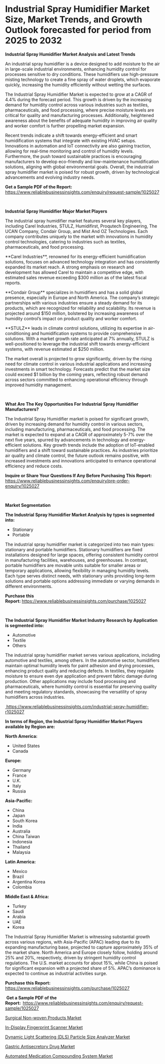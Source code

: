 <p><h1>Industrial Spray Humidifier Market Size, Market Trends, and Growth Outlook forecasted for period from 2025 to 2032</h1></p><p><strong>Industrial Spray Humidifier Market Analysis and Latest Trends</strong></p>
<p><p>An industrial spray humidifier is a device designed to add moisture to the air in large-scale industrial environments, enhancing humidity control for processes sensitive to dry conditions. These humidifiers use high-pressure misting technology to create a fine spray of water droplets, which evaporate quickly, increasing the humidity efficiently without wetting the surfaces.</p><p>The Industrial Spray Humidifier Market is expected to grow at a CAGR of 4.4% during the forecast period. This growth is driven by the increasing demand for humidity control across various industries such as textiles, pharmaceuticals, and food processing, where precise moisture levels are critical for quality and manufacturing processes. Additionally, heightened awareness about the benefits of adequate humidity in improving air quality and worker comfort is further propelling market expansion.</p><p>Recent trends indicate a shift towards energy-efficient and smart humidification systems that integrate with existing HVAC setups. Innovations in automation and IoT connectivity are also gaining traction, allowing for real-time monitoring and control of humidity levels. Furthermore, the push toward sustainable practices is encouraging manufacturers to develop eco-friendly and low-maintenance humidification solutions, aligning with global environmental goals. Overall, the industrial spray humidifier market is poised for robust growth, driven by technological advancements and evolving industry needs.</p></p>
<p><strong>Get a Sample PDF of the Report:&nbsp;</strong> <a href="https://www.reliablebusinessinsights.com/enquiry/request-sample/1025027?utm_campaign=60&utm_medium=2&utm_source=Github&utm_content=ia&utm_term=22032025&utm_id=industrial-spray-humidifier">https://www.reliablebusinessinsights.com/enquiry/request-sample/1025027</a></p>
<p>&nbsp;</p>
<p><strong>Industrial Spray Humidifier Major Market Players</strong></p>
<p><p>The industrial spray humidifier market features several key players, including Carel Industries, STULZ, Humidifirst, Proqutech Engineering, The UCAN Company, Condair Group, and Mist And OZ Technologies. Each company contributes uniquely to the market with innovations in humidity control technologies, catering to industries such as textiles, pharmaceuticals, and food processing.</p><p>**Carel Industries**, renowned for its energy-efficient humidification solutions, focuses on advanced technology integration and has consistently expanded its market reach. A strong emphasis on research and development has allowed Carel to maintain a competitive edge, with estimated sales revenue exceeding $300 million as of the latest fiscal reports.</p><p>**Condair Group** specializes in humidifiers and has a solid global presence, especially in Europe and North America. The company’s strategic partnerships with various industries ensure a steady demand for its products, which are recognized for reliability and scalability. Its revenue is projected around $150 million, bolstered by increasing awareness of humidity control’s impact on product quality and worker comfort.</p><p>**STULZ** leads in climate control solutions, utilizing its expertise in air-conditioning and humidification systems to provide comprehensive solutions. With a market growth rate anticipated at 7% annually, STULZ is well-positioned to leverage the industrial shift towards energy-efficient systems, with revenue estimated at $250 million.</p><p>The market overall is projected to grow significantly, driven by the rising need for climate control in various industrial applications and increasing investments in smart technology. Forecasts predict that the market size could exceed $1 billion by the coming years, reflecting robust demand across sectors committed to enhancing operational efficiency through improved humidity management.</p></p>
<p>&nbsp;</p>
<p><strong>What Are The Key Opportunities For Industrial Spray Humidifier Manufacturers?</strong></p>
<p><p>The Industrial Spray Humidifier market is poised for significant growth, driven by increasing demand for humidity control in various sectors, including manufacturing, pharmaceuticals, and food processing. The market is expected to expand at a CAGR of approximately 5-7% over the next five years, spurred by advancements in technology and energy-efficient solutions. Key growth trends include the adoption of IoT-enabled humidifiers and a shift toward sustainable practices. As industries prioritize air quality and climate control, the future outlook remains positive, with increased investments and innovations anticipated to enhance operational efficiency and reduce costs.</p></p>
<p><strong>Inquire or Share Your Questions If Any Before Purchasing This Report:</strong> <a href="https://www.reliablebusinessinsights.com/enquiry/pre-order-enquiry/1025027?utm_campaign=60&utm_medium=2&utm_source=Github&utm_content=ia&utm_term=22032025&utm_id=industrial-spray-humidifier">https://www.reliablebusinessinsights.com/enquiry/pre-order-enquiry/1025027</a></p>
<p>&nbsp;</p>
<p><strong>Market Segmentation</strong></p>
<p><strong>The Industrial Spray Humidifier Market Analysis by types is segmented into:</strong></p>
<p><ul><li>Stationary</li><li>Portable</li></ul></p>
<p><p>The industrial spray humidifier market is categorized into two main types: stationary and portable humidifiers. Stationary humidifiers are fixed installations designed for large spaces, offering consistent humidity control in manufacturing facilities, warehouses, and greenhouses. In contrast, portable humidifiers are movable units suitable for smaller areas or temporary applications, allowing flexibility in managing humidity levels. Each type serves distinct needs, with stationary units providing long-term solutions and portable options addressing immediate or varying demands in different environments.</p></p>
<p><strong>Purchase this Report:&nbsp;</strong><a href="https://www.reliablebusinessinsights.com/purchase/1025027?utm_campaign=60&utm_medium=2&utm_source=Github&utm_content=ia&utm_term=22032025&utm_id=industrial-spray-humidifier">https://www.reliablebusinessinsights.com/purchase/1025027</a></p>
<p>&nbsp;</p>
<p><strong>The Industrial Spray Humidifier Market Industry Research by Application is segmented into:</strong></p>
<p><ul><li>Automotive</li><li>Textile</li><li>Others</li></ul></p>
<p><p>The industrial spray humidifier market serves various applications, including automotive and textiles, among others. In the automotive sector, humidifiers maintain optimal humidity levels for paint adhesion and drying processes, enhancing product quality and reducing defects. In textiles, they regulate moisture to ensure even dye application and prevent fabric damage during production. Other applications may include food processing and pharmaceuticals, where humidity control is essential for preserving quality and meeting regulatory standards, showcasing the versatility of spray humidifiers across industries.</p></p>
<p><a href="https://www.reliablebusinessinsights.com/industrial-spray-humidifier-r1025027?utm_campaign=60&utm_medium=2&utm_source=Github&utm_content=ia&utm_term=22032025&utm_id=industrial-spray-humidifier">&nbsp;https://www.reliablebusinessinsights.com/industrial-spray-humidifier-r1025027</a></p>
<p><strong>In terms of Region, the Industrial Spray Humidifier Market Players available by Region are:</strong></p>
<p>
    <p> <strong> North America: </strong>
        <ul>
            <li>United States</li>
            <li>Canada</li>
        </ul>
        </p> 
    <p> <strong> Europe: </strong>
        <ul>
            <li>Germany</li>
            <li>France</li>
            <li>U.K.</li>
            <li>Italy</li>
            <li>Russia</li>
        </ul>
        </p> 
    <p> <strong> Asia-Pacific: </strong>
        <ul>
            <li>China</li>
            <li>Japan</li>
            <li>South Korea</li>
            <li>India</li>
            <li>Australia</li>
            <li>China Taiwan</li>
            <li>Indonesia</li>
            <li>Thailand</li>
            <li>Malaysia</li>
        </ul>
        </p> 
    <p> <strong> Latin America: </strong>
        <ul>
            <li>Mexico</li>
            <li>Brazil</li>
            <li>Argentina Korea</li>
            <li>Colombia</li>
        </ul>
        </p> 
    <p> <strong> Middle East & Africa: </strong>
        <ul>
            <li>Turkey</li>
            <li>Saudi</li>
            <li>Arabia</li>
            <li>UAE</li>
            <li>Korea</li>
        </ul>
    </p>
    </p>
<p><p>The Industrial Spray Humidifier Market is witnessing substantial growth across various regions, with Asia-Pacific (APAC) leading due to its expanding manufacturing base, projected to capture approximately 35% of the market share. North America and Europe closely follow, holding around 25% and 20%, respectively, driven by stringent humidity control regulations. The U.S. market accounts for about 15%, while China is poised for significant expansion with a projected share of 5%. APAC’s dominance is expected to continue as industrial activities surge.</p></p>
<p><strong>Purchase this Report: </strong><a href="https://www.reliablebusinessinsights.com/purchase/1025027?utm_campaign=60&utm_medium=2&utm_source=Github&utm_content=ia&utm_term=22032025&utm_id=industrial-spray-humidifier">https://www.reliablebusinessinsights.com/purchase/1025027</a></p>
<p>&nbsp;<strong>Get a Sample PDF of the Report:&nbsp;&nbsp;</strong><a href="https://www.reliablebusinessinsights.com/enquiry/request-sample/1025027?utm_campaign=60&utm_medium=2&utm_source=Github&utm_content=ia&utm_term=22032025&utm_id=industrial-spray-humidifier">https://www.reliablebusinessinsights.com/enquiry/request-sample/1025027</a></p>
<p><strong></strong></p>
<p><p><a href="https://github.com/coricnzati/Market-Research-Report-List-1/blob/main/surgical-non-woven-products-market.md?utm_campaign=60&utm_medium=2&utm_source=Github&utm_content=ia&utm_term=22032025&utm_id=industrial-spray-humidifier">Surgical Non-woven Products Market</a></p><p><a href="https://github.com/mynaoanes/Market-Research-Report-List-1/blob/main/in-display-fingerprint-scanner-market.md?utm_campaign=60&utm_medium=2&utm_source=Github&utm_content=ia&utm_term=22032025&utm_id=industrial-spray-humidifier">In-Display Fingerprint Scanner Market</a></p><p><a href="https://github.com/puhakhommabh/Market-Research-Report-List-1/blob/main/dynamic-light-scattering-dls-particle-size-analyzer-market.md?utm_campaign=60&utm_medium=2&utm_source=Github&utm_content=ia&utm_term=22032025&utm_id=industrial-spray-humidifier">Dynamic Light Scattering (DLS) Particle Size Analyzer Market</a></p><p><a href="https://github.com/alrogikrosa/Market-Research-Report-List-1/blob/main/gastric-antisecretory-drug-market.md?utm_campaign=60&utm_medium=2&utm_source=Github&utm_content=ia&utm_term=22032025&utm_id=industrial-spray-humidifier">Gastric Antisecretory Drug Market</a></p><p><a href="https://github.com/borknyberg/Market-Research-Report-List-1/blob/main/automated-medication-compounding-system-market.md?utm_campaign=60&utm_medium=2&utm_source=Github&utm_content=ia&utm_term=22032025&utm_id=industrial-spray-humidifier">Automated Medication Compounding System Market</a></p></p>